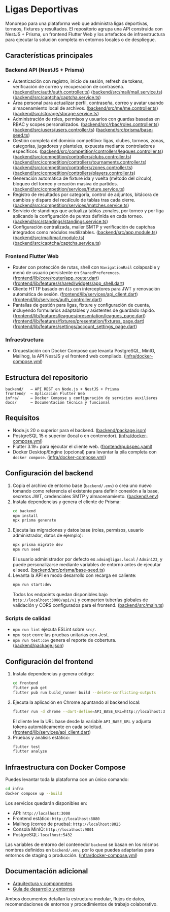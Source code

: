 # Ligas Deportivas

Monorepo para una plataforma web que administra ligas deportivas, torneos, fixtures y resultados. El repositorio agrupa una API construida con NestJS + Prisma, un frontend Flutter Web y los artefactos de infraestructura para ejecutar la solución completa en entornos locales o de despliegue.

## Características principales

### Backend API (NestJS + Prisma)
- Autenticación con registro, inicio de sesión, refresh de tokens, verificación de correo y recuperación de contraseña. ([backend/src/auth/auth.controller.ts](backend/src/auth/auth.controller.ts)) ([backend/src/mail/mail.service.ts](backend/src/mail/mail.service.ts)) ([backend/src/captcha/captcha.service.ts](backend/src/captcha/captcha.service.ts))
- Área personal para actualizar perfil, contraseña, correo y avatar usando almacenamiento local de archivos. ([backend/src/me/me.controller.ts](backend/src/me/me.controller.ts)) ([backend/src/storage/storage.service.ts](backend/src/storage/storage.service.ts))
- Administración de roles, permisos y usuarios con guardas basadas en RBAC y scopes personalizados. ([backend/src/rbac/roles.controller.ts](backend/src/rbac/roles.controller.ts)) ([backend/src/users/users.controller.ts](backend/src/users/users.controller.ts)) ([backend/src/prisma/base-seed.ts](backend/src/prisma/base-seed.ts))
- Gestión completa del dominio competitivo: ligas, clubes, torneos, zonas, categorías, jugadores y planteles, expuesta mediante controladores específicos. ([backend/src/competition/controllers/leagues.controller.ts](backend/src/competition/controllers/leagues.controller.ts)) ([backend/src/competition/controllers/clubs.controller.ts](backend/src/competition/controllers/clubs.controller.ts)) ([backend/src/competition/controllers/tournaments.controller.ts](backend/src/competition/controllers/tournaments.controller.ts)) ([backend/src/competition/controllers/zones.controller.ts](backend/src/competition/controllers/zones.controller.ts)) ([backend/src/competition/controllers/players.controller.ts](backend/src/competition/controllers/players.controller.ts))
- Generación automática de fixture ida y vuelta (método del círculo), bloqueo del torneo y creación masiva de partidos. ([backend/src/competition/services/fixture.service.ts](backend/src/competition/services/fixture.service.ts))
- Registro de resultados por categoría, control de adjuntos, bitácora de cambios y disparo del recálculo de tablas tras cada cierre. ([backend/src/competition/services/matches.service.ts](backend/src/competition/services/matches.service.ts))
- Servicio de standings que actualiza tablas zonales, por torneo y por liga aplicando la configuración de puntos definida en cada torneo. ([backend/src/standings/standings.service.ts](backend/src/standings/standings.service.ts))
- Configuración centralizada, mailer SMTP y verificación de captchas integrados como módulos reutilizables. ([backend/src/app.module.ts](backend/src/app.module.ts)) ([backend/src/mail/mail.module.ts](backend/src/mail/mail.module.ts)) ([backend/src/captcha/captcha.service.ts](backend/src/captcha/captcha.service.ts))

### Frontend Flutter Web
- Router con protección de rutas, shell con `NavigationRail` colapsable y menú de usuario persistente en `SharedPreferences`. ([frontend/lib/core/router/app_router.dart](frontend/lib/core/router/app_router.dart)) ([frontend/lib/features/shared/widgets/app_shell.dart](frontend/lib/features/shared/widgets/app_shell.dart))
- Cliente HTTP basado en `dio` con interceptores para JWT y renovación automática de sesión. ([frontend/lib/services/api_client.dart](frontend/lib/services/api_client.dart)) ([frontend/lib/services/auth_controller.dart](frontend/lib/services/auth_controller.dart))
- Pantallas de gestión para ligas, fixture y configuración de cuenta, incluyendo formularios adaptables y asistentes de guardado rápido. ([frontend/lib/features/leagues/presentation/leagues_page.dart](frontend/lib/features/leagues/presentation/leagues_page.dart)) ([frontend/lib/features/fixtures/presentation/fixtures_page.dart](frontend/lib/features/fixtures/presentation/fixtures_page.dart)) ([frontend/lib/features/settings/account_settings_page.dart](frontend/lib/features/settings/account_settings_page.dart))

### Infraestructura
- Orquestación con Docker Compose que levanta PostgreSQL, MinIO, Mailhog, la API NestJS y el frontend web compilado. ([infra/docker-compose.yml](infra/docker-compose.yml))

## Estructura del repositorio

```
backend/   → API REST en Node.js + NestJS + Prisma
frontend/  → Aplicación Flutter Web
infra/     → Docker Compose y configuración de servicios auxiliares
docs/      → Documentación técnica y funcional
```

## Requisitos

- Node.js 20 o superior para el backend. ([backend/package.json](backend/package.json))
- PostgreSQL 15 o superior (local o en contenedor). ([infra/docker-compose.yml](infra/docker-compose.yml))
- Flutter 3.19+ para ejecutar el cliente web. ([frontend/pubspec.yaml](frontend/pubspec.yaml))
- Docker Desktop/Engine (opcional) para levantar la pila completa con `docker compose`. ([infra/docker-compose.yml](infra/docker-compose.yml))

## Configuración del backend

1. Copia el archivo de entorno base (`backend/.env`) o crea uno nuevo tomando como referencia el existente para definir conexión a la base, secretos JWT, credenciales SMTP y almacenamiento. ([backend/.env](backend/.env))
2. Instala dependencias y genera el cliente de Prisma:
   ```bash
   cd backend
   npm install
   npx prisma generate
   ```
3. Ejecuta las migraciones y datos base (roles, permisos, usuario administrador, datos de ejemplo):
   ```bash
   npx prisma migrate dev
   npm run seed
   ```
   El usuario administrador por defecto es `admin@ligas.local` / `Admin123`, y puede personalizarse mediante variables de entorno antes de ejecutar el seed. ([backend/src/prisma/base-seed.ts](backend/src/prisma/base-seed.ts))
4. Levanta la API en modo desarrollo con recarga en caliente:
   ```bash
   npm run start:dev
   ```
   Todos los endpoints quedan disponibles bajo `http://localhost:3000/api/v1` y comparten tuberías globales de validación y CORS configurados para el frontend. ([backend/src/main.ts](backend/src/main.ts))

### Scripts de calidad

- `npm run lint` ejecuta ESLint sobre `src/`.
- `npm test` corre las pruebas unitarias con Jest.
- `npm run test:cov` genera el reporte de cobertura. ([backend/package.json](backend/package.json))

## Configuración del frontend

1. Instala dependencias y genera código:
   ```bash
   cd frontend
   flutter pub get
   flutter pub run build_runner build --delete-conflicting-outputs
   ```
2. Ejecuta la aplicación en Chrome apuntando al backend local:
   ```bash
   flutter run -d chrome --dart-define=API_BASE_URL=http://localhost:3000/api/v1
   ```
   El cliente lee la URL base desde la variable `API_BASE_URL` y adjunta tokens automáticamente en cada solicitud. ([frontend/lib/services/api_client.dart](frontend/lib/services/api_client.dart))
3. Pruebas y análisis estático:
   ```bash
   flutter test
   flutter analyze
   ```

## Infraestructura con Docker Compose

Puedes levantar toda la plataforma con un único comando:

```bash
cd infra
docker compose up --build
```

Los servicios quedarán disponibles en:
- API: `http://localhost:3000`
- Frontend estático: `http://localhost:8080`
- Mailhog (correo de prueba): `http://localhost:8025`
- Consola MinIO: `http://localhost:9001`
- PostgreSQL: `localhost:5432`

Las variables de entorno del contenedor `backend` se basan en los mismos nombres definidos en `backend/.env`, por lo que puedes adaptarlas para entornos de staging o producción. ([infra/docker-compose.yml](infra/docker-compose.yml))

## Documentación adicional

- [Arquitectura y componentes](docs/architecture.md)
- [Guía de desarrollo y entornos](docs/desarrollo-entornos.md)

Ambos documentos detallan la estructura modular, flujos de datos, recomendaciones de entornos y procedimientos de trabajo colaborativo.
